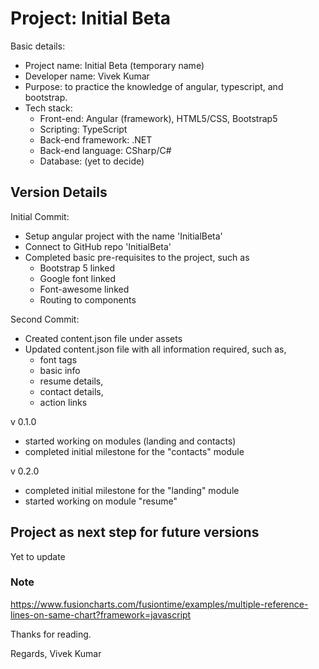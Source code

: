 # Project: Initial Beta

Basic details:

- Project name: Initial Beta (temporary name)
- Developer name: Vivek Kumar
- Purpose: to practice the knowledge of angular, typescript, and bootstrap.
- Tech stack:
  - Front-end: Angular (framework), HTML5/CSS, Bootstrap5
  - Scripting: TypeScript
  - Back-end framework: .NET
  - Back-end language: CSharp/C#
  - Database: (yet to decide)

## Version Details

Initial Commit:

- Setup angular project with the name 'InitialBeta'
- Connect to GitHub repo 'InitialBeta'
- Completed basic pre-requisites to the project, such as
  - Bootstrap 5 linked
  - Google font linked
  - Font-awesome linked
  - Routing to components

Second Commit:

- Created content.json file under assets
- Updated content.json file with all information required, such as,
  - font tags
  - basic info
  - resume details,
  - contact details,
  - action links

v 0.1.0

- started working on modules (landing and contacts)
- completed initial milestone for the "contacts" module

v 0.2.0

- completed initial milestone for the "landing" module
- started working on module "resume"

## Project as next step for future versions

Yet to update

### Note

https://www.fusioncharts.com/fusiontime/examples/multiple-reference-lines-on-same-chart?framework=javascript

Thanks for reading.

Regards,
Vivek Kumar
